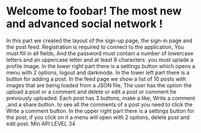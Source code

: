 # Welcome to foobar! The most new and advanced social network !
In this part we created the layout of the sign-up page, the sign-in page and the post feed.
Registration is required to connect to the application, You must fill in all fields, And the password must contain a number of lowercase letters and an uppercase letter and at least 8 characters. 
you must uplade a profile image.
In the lower right part there is a settings button which opens a menu with 2 options, logout and darkmode.
In the lower left part there is a button for adding a post.
In the feed page we show a list of 10 posts with images that are being loaded from a JSON file, The user has the option the upload a post or a comment and delete or edit a post or comment he previously uploaded.
Each post has 3 buttons, make a like, Write a comment ,and a share button.
to see all the comments of a post you need to click the Write a comment button.
In the upper right part there is a settings button for the post, if you click on it a menu will open with 2 options, delete post and edit post.
Min API LEVEL 34
